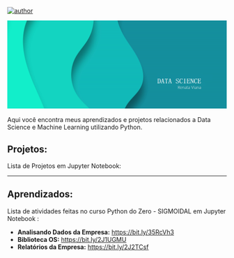 [![author](https://img.shields.io/badge/author-rbviana-red.svg)](https://www.linkedin.com/in/renataborgesviana)

<p align="center">
  <img src="img/banner_name.png">
</p>

Aqui você encontra meus aprendizados e projetos relacionados a Data Science e Machine Learning utilizando Python.

## Projetos:
Lista de Projetos em Jupyter Notebook:

---

## Aprendizados:
Lista de atividades feitas no curso Python do Zero - SIGMOIDAL  em Jupyter Notebook :
* **Analisando Dados da Empresa:** https://bit.ly/35RcVh3
* **Biblioteca OS:** https://bit.ly/2J1UGMU
* **Relatórios da Empresa:** https://bit.ly/2J2TCsf

